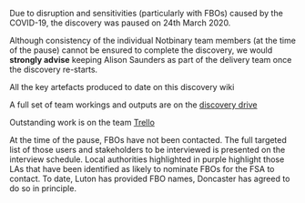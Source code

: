 Due to disruption and sensitivities (particularly with FBOs) caused by the COVID-19, the discovery was paused on 24th March 2020. 

Although consistency of the individual Notbinary team members (at the time of the pause) cannot be ensured to complete the discovery, we would **strongly advise** keeping Alison Saunders as part of the delivery team once the discovery re-starts. 

All the key artefacts produced to date on this discovery wiki

A full set of team workings and outputs are on the [discovery drive](https://drive.google.com/drive/u/1/folders/1ctKss0JgZjwz8wOphRuPT_oW1A0ThajG)

Outstanding work is on the team [Trello](https://trello.com/b/D71sSLIN/fsa-sfbb-discovery)

At the time of the pause, FBOs have not been contacted. The full targeted list of those users and stakeholders to be interviewed is presented on the interview schedule. Local authorities highlighted in purple highlight those LAs that have been identified as likely to nominate FBOs for the FSA to contact. To date, Luton has provided FBO names, Doncaster has agreed to do so in principle. 